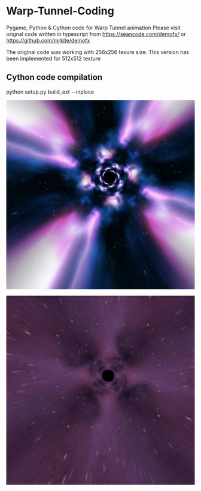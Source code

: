 # Warp-Tunnel-Coding
Pygame, Python & Cython code for Warp Tunnel animation 
Please visit orignal code written in typescript from https://seancode.com/demofx/ or https://github.com/mrkite/demofx 

The original code was working with 256x256 texure size. 
This version has been implemented for 512x512 texture

## Cython code compilation 
python setup.py build_ext --inplace

![alt text](https://github.com/yoyoberenguer/Warp-Tunnel-Coding/blob/main/screenshot.png)


![alt text](https://github.com/yoyoberenguer/Warp-Tunnel-Coding/blob/main/screenshot1.png)
